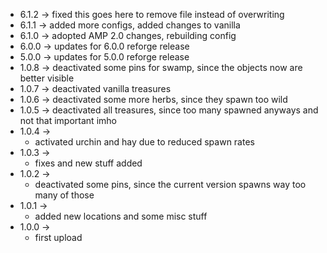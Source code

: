 * 6.1.2 -> fixed this goes here to remove file instead of overwriting
* 6.1.1 -> added more configs, added changes to vanilla
* 6.1.0 -> adopted AMP 2.0 changes, rebuilding config
* 6.0.0 -> updates for 6.0.0 reforge release
* 5.0.0 -> updates for 5.0.0 reforge release
* 1.0.8 -> deactivated some pins for swamp, since the objects now are better visible
* 1.0.7 -> deactivated vanilla treasures
* 1.0.6 -> deactivated some more herbs, since they spawn too wild
* 1.0.5 -> deactivated all treasures, since too many spawned anyways and not that important imho
* 1.0.4 ->
  * activated urchin and hay due to reduced spawn rates
* 1.0.3 ->
  * fixes and new stuff added
* 1.0.2 ->
  * deactivated some pins, since the current version spawns way too many of those
* 1.0.1 ->
  * added new locations and some misc stuff
* 1.0.0 -> 
  * first upload
